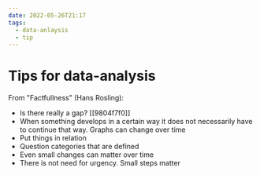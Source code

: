 ```yaml
---
date: 2022-05-26T21:17
tags:
  - data-anlaysis
  - tip 
---
```


# Tips for data-analysis

From "Factfullness" (Hans Rosling):

- Is there really a gap? [[9804f7f0]]
- When something develops in a certain way it does not necessarily have to continue that way. Graphs can change over time
- Put things in relation 
- Question categories that are defined
- Even small changes can matter over time 
- There is not need for urgency. Small steps matter
